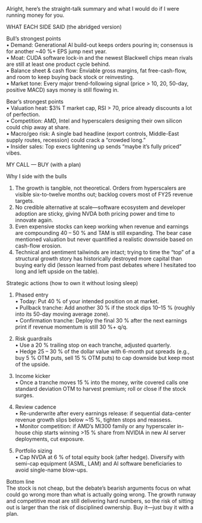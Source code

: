 Alright, here’s the straight-talk summary and what I would do if I were running money for you.

WHAT EACH SIDE SAID  (the abridged version)

Bull’s strongest points  
• Demand: Generational AI build-out keeps orders pouring in; consensus is for another ~40 %+ EPS jump next year.  
• Moat: CUDA software lock-in and the newest Blackwell chips mean rivals are still at least one product cycle behind.  
• Balance sheet & cash flow: Enviable gross margins, fat free-cash-flow, and room to keep buying back stock or reinvesting.  
• Market tone: Every major trend-following signal (price > 10, 20, 50-day, positive MACD) says money is still flowing in.  

Bear’s strongest points  
• Valuation heat: $3¾ T market cap, RSI > 70, price already discounts a lot of perfection.  
• Competition: AMD, Intel and hyperscalers designing their own silicon could chip away at share.  
• Macro/geo risk: A single bad headline (export controls, Middle-East supply routes, recession) could crack a “crowded long.”  
• Insider sales: Top execs lightening up sends “maybe it’s fully priced” vibes.

MY CALL — BUY (with a plan)  

Why I side with the bulls  
1. The growth is tangible, not theoretical. Orders from hyperscalers are visible six-to-twelve months out; backlog covers most of FY25 revenue targets.  
2. No credible alternative at scale—software ecosystem and developer adoption are sticky, giving NVDA both pricing power and time to innovate again.  
3. Even expensive stocks can keep working when revenue and earnings are compounding 40 – 50 % and TAM is still expanding. The bear case mentioned valuation but never quantified a realistic downside based on cash-flow erosion.  
4. Technical and sentiment tailwinds are intact; trying to time the “top” of a structural growth story has historically destroyed more capital than buying early did (lesson learned from past debates where I hesitated too long and left upside on the table).

Strategic actions (how to own it without losing sleep)

1. Phased entry  
   • Today: Put 40 % of your intended position on at market.  
   • Pullback tranche: Add another 30 % if the stock dips 10–15 % (roughly into its 50-day moving average zone).  
   • Confirmation tranche: Deploy the final 30 % after the next earnings print if revenue momentum is still 30 %+ q/q.

2. Risk guardrails  
   • Use a 20 % trailing stop on each tranche, adjusted quarterly.  
   • Hedge 25 – 30 % of the dollar value with 6-month put spreads (e.g., buy 5 % OTM puts, sell 15 % OTM puts) to cap downside but keep most of the upside.

3. Income kicker  
   • Once a tranche moves 15 % into the money, write covered calls one standard deviation OTM to harvest premium; roll or close if the stock surges.

4. Review cadence  
   • Re-underwrite after every earnings release: if sequential data-center revenue growth slips below ~15 %, tighten stops and reassess.  
   • Monitor competition: if AMD’s MI300 family or any hyperscaler in-house chip starts winning >15 % share from NVIDIA in new AI server deployments, cut exposure.

5. Portfolio sizing  
   • Cap NVDA at 6 % of total equity book (after hedge). Diversify with semi-cap equipment (ASML, LAM) and AI software beneficiaries to avoid single-name blow-ups.

Bottom line  
The stock is not cheap, but the debate’s bearish arguments focus on what could go wrong more than what is actually going wrong. The growth runway and competitive moat are still delivering hard numbers, so the risk of sitting out is larger than the risk of disciplined ownership. Buy it—just buy it with a plan.